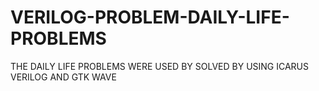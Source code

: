# VERILOG-PROBLEM-DAILY-LIFE-PROBLEMS
THE DAILY LIFE PROBLEMS WERE USED BY SOLVED BY USING ICARUS VERILOG AND GTK WAVE
